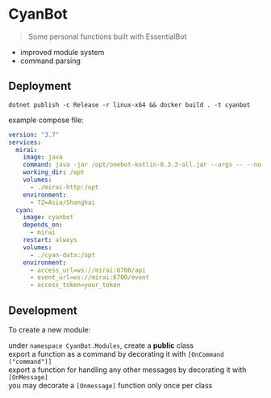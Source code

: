 # CyanBot

> Some personal functions built with EssentialBot

* improved module system
* command parsing

## Deployment

`dotnet publish -c Release -r linux-x64 && docker build . -t cyanbot`

example compose file:

```yml
version: "3.7"
services:
  mirai:
    image: java
    command: java -jar /opt/onebot-kotlin-0.3.3-all.jar --args -- --no-console
    working_dir: /opt
    volumes:
      - ./mirai-http:/opt
    environment:
      - TZ=Asia/Shanghai
  cyan:
    image: cyanbot
    depends_on:
      - mirai
    restart: always
    volumes:
      - ./cyan-data:/opt
    environment:
      - access_url=ws://mirai:6700/api
      - event_url=ws://mirai:6700/event
      - access_token=your_token
```

## Development

To create a new module:

under `namespace CyanBot.Modules`, create a **public** class  
export a function as a command by decorating it with `[OnCommand ("command")]`  
export a function for handling any other messages by decorating it with `[OnMessage]`  
you may decorate a `[Onmessage]` function only once per class
